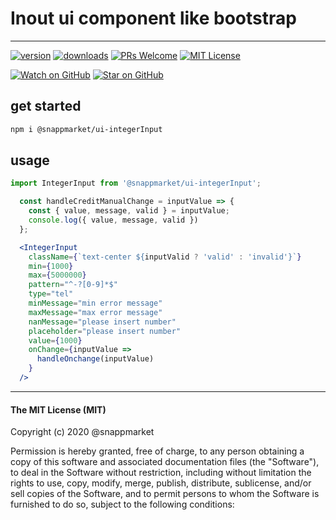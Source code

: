# Inout ui component like bootstrap
----

[![version](https://img.shields.io/npm/v/@snappmarket/ui-input.svg?style=flat-square)](https://www.npmjs.com/package/@snappmarket/ui-input)
[![downloads](https://img.shields.io/npm/dm/@snappmarket/ui-input.svg?style=flat-square)](http://www.npmtrends.com/@snappmarket/ui-input)
[![PRs Welcome](https://img.shields.io/badge/PRs-welcome-brightgreen.svg?style=flat-square)](http://makeapullrequest.com)
[![MIT License](https://img.shields.io/npm/l/@snappmarket/ui-input.svg?style=flat-square)](https://github.com/snappmarket/frontend-toolbox/tree/master/packages/useDidUpdateEffect/blob/master/LICENSE.md)

[![Watch on GitHub](https://img.shields.io/github/watchers/snappmarket/frontend-toolbox.svg?style=social)](https://github.com/snappmarket/frontend-toolbox/watchers)
[![Star on GitHub](https://img.shields.io/github/stars/snappmarket/frontend-toolbox.svg?style=social)](https://github.com/snappmarket/frontend-toolbox/stargazers)

## get started
```bash
npm i @snappmarket/ui-integerInput
```


## usage
```javascript
import IntegerInput from '@snappmarket/ui-integerInput';
```

```jsx
  const handleCreditManualChange = inputValue => {
    const { value, message, valid } = inputValue;
    console.log({ value, message, valid })
  };
```

```jsx
  <IntegerInput
    className={`text-center ${inputValid ? 'valid' : 'invalid'}`}
    min={1000}
    max={5000000}
    pattern="^-?[0-9]*$"
    type="tel"
    minMessage="min error message"
    maxMessage="max error message"
    nanMessage="please insert number"
    placeholder="please insert number"
    value={1000}
    onChange={inputValue =>
      handleOnchange(inputValue)
    }
  />
```

---
#### The MIT License (MIT)

Copyright (c) 2020 @snappmarket

Permission is hereby granted, free of charge, to any person obtaining a copy
of this software and associated documentation files (the "Software"), to deal
in the Software without restriction, including without limitation the rights
to use, copy, modify, merge, publish, distribute, sublicense, and/or sell
copies of the Software, and to permit persons to whom the Software is
furnished to do so, subject to the following conditions:
